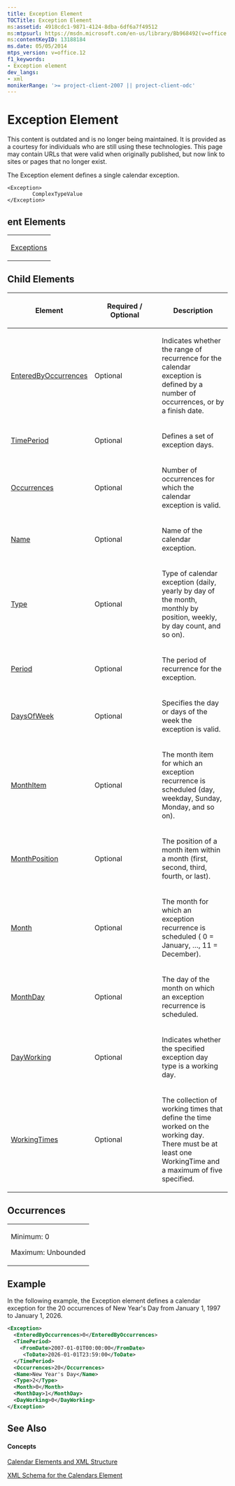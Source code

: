```yaml
---
title: Exception Element
TOCTitle: Exception Element
ms:assetid: 4918cdc1-9871-4124-8dba-6df6a7f49512
ms:mtpsurl: https://msdn.microsoft.com/en-us/library/Bb968492(v=office.12)
ms:contentKeyID: 13188184
ms.date: 05/05/2014
mtps_version: v=office.12
f1_keywords:
- Exception element
dev_langs:
- xml
monikerRange: '>= project-client-2007 || project-client-odc'
---
```


# Exception Element

This content is outdated and is no longer being maintained. It is provided as a courtesy for individuals who are still using these technologies. This page may contain URLs that were valid when originally published, but now link to sites or pages that no longer exist.

The Exception element defines a single calendar exception.

    <Exception>
            ComplexTypeValue
    </Exception>

## ent Elements

<table>
<colgroup>
<col style="width: 100%" />
</colgroup>
<tbody>
<tr class="odd">
<td><p><a href="bb968618(v=office.12).md">Exceptions</a></p></td>
</tr>
</tbody>
</table>

## Child Elements

<table>
<colgroup>
<col style="width: 33%" />
<col style="width: 33%" />
<col style="width: 33%" />
</colgroup>
<thead>
<tr class="header">
<th><p>Element</p></th>
<th><p>Required / Optional</p></th>
<th><p>Description</p></th>
</tr>
</thead>
<tbody>
<tr class="odd">
<td><p><a href="bb968564(v=office.12).md">EnteredByOccurrences</a></p></td>
<td><p>Optional</p></td>
<td><p>Indicates whether the range of recurrence for the calendar exception is defined by a number of occurrences, or by a finish date.</p></td>
</tr>
<tr class="even">
<td><p><a href="bb968661(v=office.12).md">TimePeriod</a></p></td>
<td><p>Optional</p></td>
<td><p>Defines a set of exception days.</p></td>
</tr>
<tr class="odd">
<td><p><a href="bb968710(v=office.12).md">Occurrences</a></p></td>
<td><p>Optional</p></td>
<td><p>Number of occurrences for which the calendar exception is valid.</p></td>
</tr>
<tr class="even">
<td><p><a href="bb968600(v=office.12).md">Name</a></p></td>
<td><p>Optional</p></td>
<td><p>Name of the calendar exception.</p></td>
</tr>
<tr class="odd">
<td><p><a href="https://msdn.microsoft.com/en-us/library/office%7cps12con%7c%7e%5chtml%5cdc9db984-4269-46c4-a911-cba802cb3d0a.htm(v=office.12)">Type</a></p></td>
<td><p>Optional</p></td>
<td><p>Type of calendar exception (daily, yearly by day of the month, monthly by position, weekly, by day count, and so on).</p></td>
</tr>
<tr class="even">
<td><p><a href="bb968554(v=office.12).md">Period</a></p></td>
<td><p>Optional</p></td>
<td><p>The period of recurrence for the exception.</p></td>
</tr>
<tr class="odd">
<td><p><a href="bb968569(v=office.12).md">DaysOfWeek</a></p></td>
<td><p>Optional</p></td>
<td><p>Specifies the day or days of the week the exception is valid.</p></td>
</tr>
<tr class="even">
<td><p><a href="bb968560(v=office.12).md">MonthItem</a></p></td>
<td><p>Optional</p></td>
<td><p>The month item for which an exception recurrence is scheduled (day, weekday, Sunday, Monday, and so on).</p></td>
</tr>
<tr class="odd">
<td><p><a href="bb968624(v=office.12).md">MonthPosition</a></p></td>
<td><p>Optional</p></td>
<td><p>The position of a month item within a month (first, second, third, fourth, or last).</p></td>
</tr>
<tr class="even">
<td><p><a href="bb968450(v=office.12).md">Month</a></p></td>
<td><p>Optional</p></td>
<td><p>The month for which an exception recurrence is scheduled ( 0 = January, …, 11 = December).</p></td>
</tr>
<tr class="odd">
<td><p><a href="bb968700(v=office.12).md">MonthDay</a></p></td>
<td><p>Optional</p></td>
<td><p>The day of the month on which an exception recurrence is scheduled.</p></td>
</tr>
<tr class="even">
<td><p><a href="bb968665(v=office.12).md">DayWorking</a></p></td>
<td><p>Optional</p></td>
<td><p>Indicates whether the specified exception day type is a working day.</p></td>
</tr>
<tr class="odd">
<td><p><a href="bb968403(v=office.12).md">WorkingTimes</a></p></td>
<td><p>Optional</p></td>
<td><p>The collection of working times that define the time worked on the working day. There must be at least one WorkingTime and a maximum of five specified.</p></td>
</tr>
</tbody>
</table>

## Occurrences

<table>
<colgroup>
<col style="width: 100%" />
</colgroup>
<tbody>
<tr class="odd">
<td><p>Minimum: 0</p>
<p>Maximum: Unbounded</p></td>
</tr>
</tbody>
</table>

## Example

In the following example, the Exception element defines a calendar exception for the 20 occurrences of New Year's Day from January 1, 1997 to January 1, 2026.

``` xml
<Exception>
  <EnteredByOccurrences>0</EnteredByOccurrences>
  <TimePeriod>
    <FromDate>2007-01-01T00:00:00</FromDate>
     <ToDate>2026-01-01T23:59:00</ToDate>
  </TimePeriod>
  <Occurrences>20</Occurrences>
  <Name>New Year's Day</Name>
  <Type>2</Type>
  <Month>0</Month>
  <MonthDay>1</MonthDay>
  <DayWorking>0</DayWorking>
</Exception>
```

## See Also

#### Concepts

[Calendar Elements and XML Structure](bb968563\(v=office.12\).md)

[XML Schema for the Calendars Element](bb968557\(v=office.12\).md)

